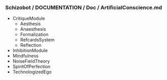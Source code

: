 ### Schizobot / DOCUMENTATION / Doc / ArtificialConscience.md
* CritiqueModule
  * Aesthesis
  * Anaesthesis
  * Formalization
  * RefcardsSystem
  * Reflection
* InhibitionModule
* Mindfulness
* NoiseFieldTheory
* SpiritOfPerfection
* TechnologizedEgo
